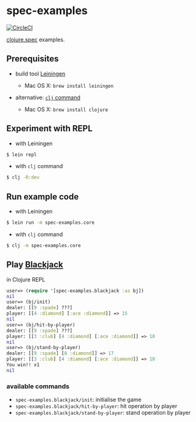# spec-examples

[![CircleCI](https://circleci.com/gh/lagenorhynque/spec-examples.svg?style=svg)](https://circleci.com/gh/lagenorhynque/spec-examples)

[clojure.spec](https://clojure.org/guides/spec) examples.

## Prerequisites

- build tool [Leiningen](https://leiningen.org/)
    - Mac OS X: `brew install leiningen`

- alternative: [`clj` command](https://clojure.org/guides/deps_and_cli)
    - Mac OS X: `brew install clojure`

## Experiment with REPL

- with Leiningen

```sh
$ lein repl
```

- with `clj` command

```sh
$ clj -R:dev
```

## Run example code

- with Leiningen

```sh
$ lein run -m spec-examples.core
```

- with `clj` command

```sh
$ clj -m spec-examples.core
```

## Play [Blackjack](https://en.wikipedia.org/wiki/Blackjack)

in Clojure REPL

```clj
user=> (require '[spec-examples.blackjack :as bj])
nil
user=> (bj/init)
dealer: [[9 :spade] ???]
player: [[4 :diamond] [:ace :diamond]] => 15
nil
user=> (bj/hit-by-player)
dealer: [[9 :spade] ???]
player: [[3 :club] [4 :diamond] [:ace :diamond]] => 18
nil
user=> (bj/stand-by-player)
dealer: [[9 :spade] [8 :diamond]] => 17
player: [[3 :club] [4 :diamond] [:ace :diamond]] => 18
You win!! x1
nil
```
### available commands

- `spec-examples.blackjack/init`: initialise the game
- `spec-examples.blackjack/hit-by-player`: hit operation by player
- `spec-examples.blackjack/stand-by-player`: stand operation by player
